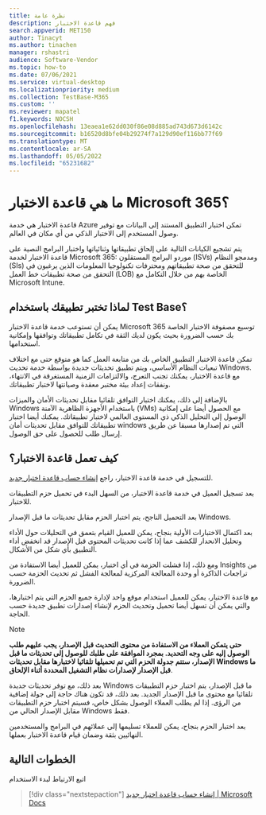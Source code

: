 ```yaml
---
title: نظرة عامة
description: فهم قاعدة الاختبار
search.appverid: MET150
author: Tinacyt
ms.author: tinachen
manager: rshastri
audience: Software-Vendor
ms.topic: how-to
ms.date: 07/06/2021
ms.service: virtual-desktop
ms.localizationpriority: medium
ms.collection: TestBase-M365
ms.custom: ''
ms.reviewer: mapatel
f1.keywords: NOCSH
ms.openlocfilehash: 13eaea1e62dd030f86e08d885ad743d673d6142c
ms.sourcegitcommit: b16520d8bfe04b29274f7a129d90ef116bb77f69
ms.translationtype: MT
ms.contentlocale: ar-SA
ms.lasthandoff: 05/05/2022
ms.locfileid: "65231682"
---
```

# <a name="what-is-test-base-for-microsoft-365"></a>ما هي قاعدة الاختبار Microsoft 365؟

قاعدة الاختبار هي خدمة Azure تمكن اختبار التطبيق المستند إلى البيانات مع توفير وصول المستخدم إلى الاختبار الذكي من أي مكان في العالم.

يتم تشجيع الكيانات التالية على إلحاق تطبيقاتها وثنائياتها واختبار البرامج النصية على قاعدة الاختبار لخدمة Microsoft 365: موردو البرامج المستقلون (ISVs) ومدمجو النظام (SIs) للتحقق من صحة تطبيقاتهم ومحترفات تكنولوجيا المعلومات الذين يرغبون في التحقق من صحة تطبيقات خط العمل (LOB) الخاصة بهم من خلال التكامل مع Microsoft Intune.

## <a name="why-test-your-application-with-test-base"></a>لماذا تختبر تطبيقك باستخدام Test Base؟

يمكن أن تستوعب خدمة قاعدة الاختبار Microsoft 365 توسيع مصفوفة الاختبار الخاصة بك حسب الضرورة بحيث يكون لديك الثقة في تكامل تطبيقاتك وتوافقها وإمكانية استخدامها.

تمكن قاعدة الاختبار التطبيق الخاص بك من متابعة العمل كما هو متوقع حتى مع اختلاف تبعيات النظام الأساسي، ويتم تطبيق تحديثات جديدة بواسطة خدمة تحديث Windows. مع قاعدة الاختبار، يمكنك تجنب التعرج، والالتزامات الزمنية المستغرقة في الانتهاء، ونفقات إعداد بيئة مختبر معقدة وصيانتها لاختبار تطبيقاتك.

بالإضافة إلى ذلك، يمكنك اختبار التوافق تلقائيا مقابل تحديثات الأمان والميزات Windows باستخدام الأجهزة الظاهرية الآمنة (VMs) مع الحصول أيضا على إمكانية الوصول إلى التحليل الذكي ذي المستوى العالمي لاختبار تطبيقاتك. يمكنك أيضا اختبار تطبيقاتك للتوافق مقابل تحديثات أمان windows التي تم إصدارها مسبقا عن طريق إرسال طلب للحصول على حق الوصول.

## <a name="how-does-test-base-work"></a>كيف تعمل قاعدة الاختبار؟

للتسجيل في خدمة قاعدة الاختبار، راجع [إنشاء حساب قاعدة اختبار جديد](createAccount.md).

بعد تسجيل العميل في خدمة قاعدة الاختبار، من السهل البدء في تحميل حزم التطبيقات للاختبار.

بعد التحميل الناجح، يتم اختبار الحزم مقابل تحديثات ما قبل الإصدار Windows.

بعد اكتمال الاختبارات الأولية بنجاح، يمكن للعميل القيام بتعمق في التحليلات حول الأداء وتحليل الانحدار للكشف عما إذا كانت تحديثات المحتوى قبل الإصدار قد انخفض أداء التطبيق بأي شكل من الأشكال.

ومع ذلك، إذا فشلت الحزمة في أي اختبار، يمكن للعميل أيضا الاستفادة من Insights من تراجعات الذاكرة أو وحدة المعالجة المركزية لمعالجة الفشل ثم تحديث الحزمة حسب الضرورة.

مع قاعدة الاختبار، يمكن للعميل استخدام موقع واحد لإدارة جميع الحزم التي يتم اختبارها، والتي يمكن أن تسهل أيضا تحميل وتحديث الحزم لإنشاء إصدارات تطبيق جديدة حسب الحاجة.

> [!NOTE]
> **حتى يتمكن العملاء من الاستفادة من محتوى التحديث قبل الإصدار، يجب عليهم طلب الوصول إليه على وجه التحديد. بمجرد الموافقة على طلبك للوصول إلى تحديثات ما قبل الإصدار، ستتم جدولة الحزم التي تم تحميلها تلقائيا لاختبارها مقابل تحديثات Windows ما قبل الإصدار لإصدارات نظام التشغيل المحددة أثناء الإلحاق**.

بعد ذلك، مع توفر تحديثات جديدة Windows ما قبل الإصدار، يتم اختبار حزم التطبيقات تلقائيا مع محتوى ما قبل الإصدار الجديد. بعد ذلك، قد تكون هناك حاجة إلى جولة إضافية من الرؤى. إذا لم يطلب العملاء الوصول بشكل خاص، فسيتم اختبار حزم التطبيقات مقابل الإصدار الحالي من Windows فقط.

بعد اختبار الحزم بنجاح، يمكن للعملاء تسليمها إلى عملائهم في البرامج والمستخدمين النهائيين بثقة وضمان قيام قاعدة الاختبار بعملها.

## <a name="next-steps"></a>الخطوات التالية

اتبع الارتباط لبدء الاستخدام
> [!div class="nextstepaction"]
> [إنشاء حساب قاعدة اختبار جديد | Microsoft Docs](createaccount.md)
